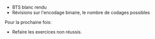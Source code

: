 * BTS blanc rendu
* Révisions sur l'encodage binaire, le nombre de codages possibles

Pour la prochaine fois:

* Refaire les exercices non réussis.